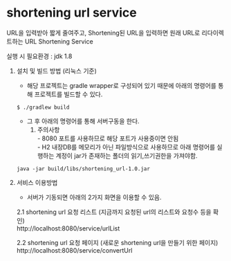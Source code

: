 # shortening url service

URL을 입력받아 짧게 줄여주고, Shortening된 URL을 입력하면 원래 URL로 리다이렉트하는 URL Shortening Service

실행 시 필요환경 : jdk 1.8

1. 설치 및 빌드 방법 (리눅스 기준)
   - 해당 프로젝트는 gradle wrapper로 구성되어 있기 때문에 아래의 명령어를 통해 프로젝트를 빌드할 수 있다.    
   ```
   $ ./gradlew build
   ```
   
   - 그 후 아래의 명령어를 통해 서버구동을 한다.  
        1. 주의사항  
          - 8080 포트를 사용하므로 해당 포트가 사용중이면 안됨  
          - H2 내장DB를 메모리가 아닌 파일방식으로 사용하므로 아래 명령어를 실행하는 계정이 jar가 존재하는 폴더의 읽기,쓰기권한을 가져야함.    
   ```
   java -jar build/libs/shortening_url-1.0.jar
   ```
  
   
2. 서비스 이용방법
   - 서버가 기동되면 아래의 2가지 화면을 이용할 수 있음.
   
   2.1 shortening url 요청 리스트 (지금까지 요청된 url의 리스트와 요청수 등을 확인)  
        http://localhost:8080/service/urlList
      
   2.2 shortening url 요청 페이지 (새로운 shortening url을 만들기 위한 페이지)  
        http://localhost:8080/service/convertUrl